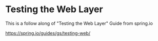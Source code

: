 # Testing the Web Layer

This is a follow along of "Testing the Web Layer" Guide from spring.io

https://spring.io/guides/gs/testing-web/
